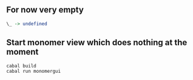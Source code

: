 ## For now very empty
```haskell
\_ -> undefined
```
## Start monomer view which does nothing at the moment
```bash
cabal build
cabal run monomergui
```
